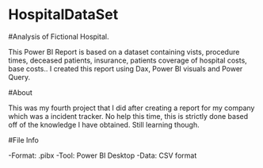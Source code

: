 # HospitalDataSet
#Analysis of Fictional Hospital.

This Power BI Report is based on a dataset containing vists, procedure times, deceased patients, insurance, patients coverage of hospital costs, base costs.. I created this report using Dax, Power BI visuals and Power Query.

#About

This was my fourth project that I did after creating a report for my company which was a incident tracker. No help this time, this is strictly done based off of the knowledge I have obtained. Still learning though.

#File Info

-Format: .pibx
-Tool: Power BI Desktop
-Data: CSV format
